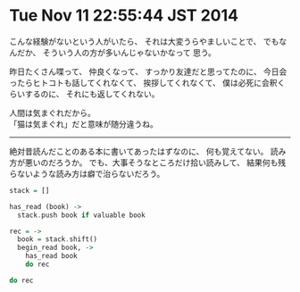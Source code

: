 Tue Nov 11 22:55:44 JST 2014
===

こんな経験がないという人がいたら、
それは大変うらやましいことで、
でもなんだか、
そういう人の方が多いんじゃないかなって
思う。

昨日たくさん喋って、
仲良くなって、
すっかり友達だと思ってたのに、
今日会ったらヒトコトも話してくれなくて、
挨拶してくれなくて、
僕は必死に会釈くらいするのに、
それにも返してくれない。

人間は気まぐれだから。  
「猫は気まぐれ」だと意味が随分違うね。

---

絶対昔読んだことのある本に書いてあったはずなのに、
何も覚えてない。
読み方が悪いのだろうか。
でも、大事そうなところだけ拾い読みして、
結果何も残らないような読み方は癖で治らないだろう。

```haskell
stack = []

has_read (book) ->
  stack.push book if valuable book

rec = ->
  book = stack.shift()
  begin_read book, ->
    has_read book
    do rec

do rec
```

